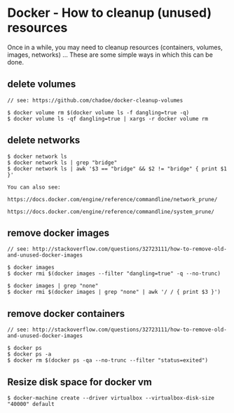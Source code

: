 # Docker - How to cleanup (unused) resources

Once in a while, you may need to cleanup resources (containers, volumes, images, networks) ...
These are some simple ways in which this can be done.

## delete volumes
    
    // see: https://github.com/chadoe/docker-cleanup-volumes
    
    $ docker volume rm $(docker volume ls -f dangling=true -q)
    $ docker volume ls -qf dangling=true | xargs -r docker volume rm
    
## delete networks

    $ docker network ls  
    $ docker network ls | grep "bridge"   
    $ docker network ls | awk '$3 == "bridge" && $2 != "bridge" { print $1 }'

    You can also see:

    https://docs.docker.com/engine/reference/commandline/network_prune/

    https://docs.docker.com/engine/reference/commandline/system_prune/
    
## remove docker images
    
    // see: http://stackoverflow.com/questions/32723111/how-to-remove-old-and-unused-docker-images
    
    $ docker images
    $ docker rmi $(docker images --filter "dangling=true" -q --no-trunc)
    
    $ docker images | grep "none"
    $ docker rmi $(docker images | grep "none" | awk '/ / { print $3 }')

## remove docker containers

    // see: http://stackoverflow.com/questions/32723111/how-to-remove-old-and-unused-docker-images
    
    $ docker ps
    $ docker ps -a
    $ docker rm $(docker ps -qa --no-trunc --filter "status=exited")
    
## Resize disk space for docker vm
    
    $ docker-machine create --driver virtualbox --virtualbox-disk-size "40000" default
